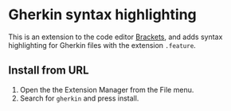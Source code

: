 # Gherkin syntax highlighting

This is an extension to the code editor [Brackets][1], and adds syntax highlighting for Gherkin files with the extension `.feature`.

## Install from URL

1. Open the the Extension Manager from the File menu.
2. Search for `gherkin` and press install.

  [1]: http://brackets.io/ "Brackets — Open source code editor built with the web for the web"